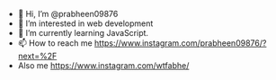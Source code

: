 - 👋 Hi, I’m @prabheen09876
- 👀 I’m interested in web development
- 🌱 I’m currently learning JavaScript.
- 📫 How to reach me https://www.instagram.com/prabheen09876/?next=%2F
- Also me https://www.instagram.com/wtfabhe/


<!---
prabheen09876/prabheen09876 is a ✨ special ✨ repository because its `README.md` (this file) appears on your GitHub profile.
You can click the Preview link to take a look at your changes.
--->
